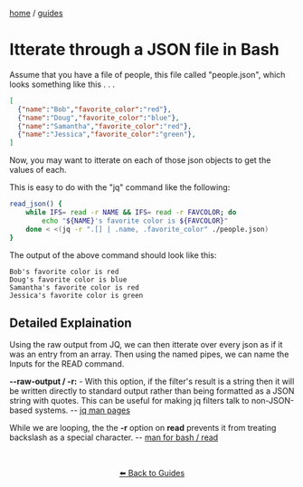 
<p><a href="/">home</a> / <a href="/guides">guides</a></p>
<div class="rainbow-retro"></div>

# Itterate through a JSON file in Bash


Assume that you have a file of people, this file called "people.json", which looks something like this . . .

```JSON
[
  {"name":"Bob","favorite_color":"red"},
  {"name":"Doug","favorite_color":"blue"},
  {"name":"Samantha","favorite_color":"red"},
  {"name":"Jessica","favorite_color":"green"},
]

```

Now, you may want to itterate on each of those json objects to get the values of each. 

This is easy to do with the "jq" command like the following: 

```bash
read_json() {
	while IFS= read -r NAME && IFS= read -r FAVCOLOR; do
		echo "${NAME}'s favorite color is ${FAVCOLOR}"
	done < <(jq -r ".[] | .name, .favorite_color" ./people.json)
}
```

The output of the above command should look like this: 

```
Bob's favorite color is red
Doug's favorite color is blue
Samantha's favorite color is red
Jessica's favorite color is green
```

## Detailed Explaination

<p>Using the raw output from JQ, we can then itterate over every json as if it was an entry from an array. Then using the named pipes, we can name the Inputs for the READ command.</p>
<p><strong>--raw-output / -r:</strong> - With this option, if the filter's result is a string then it will be written directly to standard output rather than being formatted as a JSON string with quotes. This can be useful for making jq filters talk to non-JSON-based systems. -- <a href="https://stedolan.github.io/jq/manual/">jq man pages</a></p>
<p>While we are looping, the the <strong>-r</strong> option on <strong>read</strong> prevents it from treating backslash as a special character. -- <a href="https://ss64.com/bash/read.html">man for bash / read</a></p>



<p class="spacers"> <br /></p>
<div align="center" >
  <p>
    <a href="https://beau.sh/guides/">⬅️ Back to Guides</a>
  </p>
</div>
